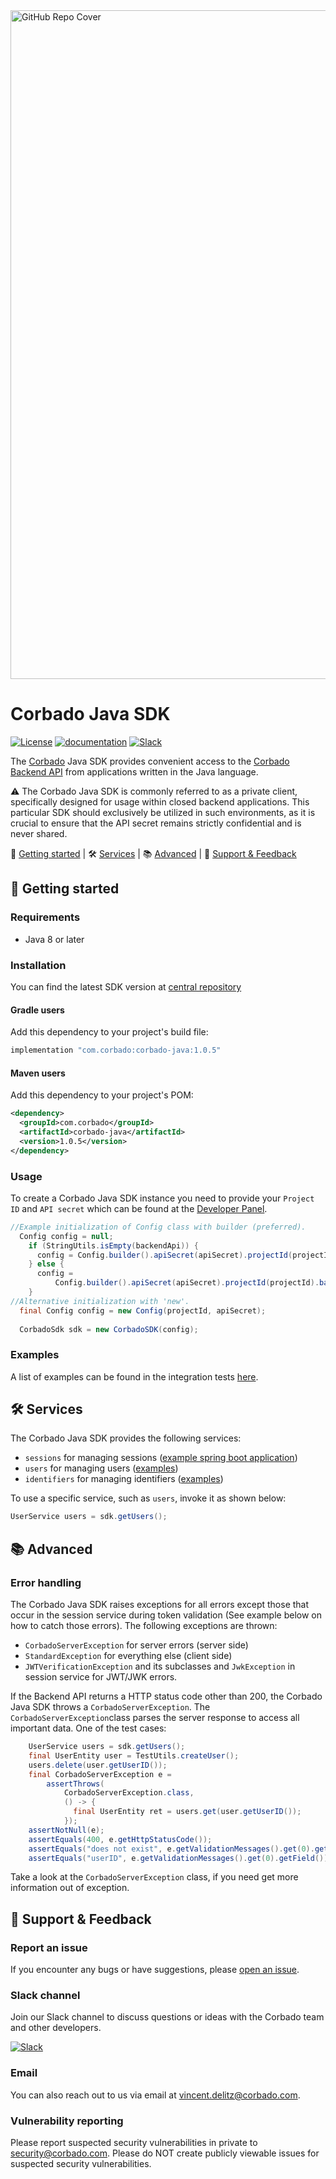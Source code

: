 <img width="1070" alt="GitHub Repo Cover" src="https://github.com/corbado/corbado-php/assets/18458907/aa4f9df6-980b-4b24-bb2f-d71c0f480971">

# Corbado Java SDK

[![License](https://img.shields.io/badge/license-MIT-green)](./LICENSE)
[![documentation](https://img.shields.io/badge/documentation-Corbado_Backend_API_Reference-blue.svg)](https://apireference.cloud.corbado.io/backendapi/)
[![Slack](https://img.shields.io/badge/slack-join%20chat-brightgreen.svg)](https://join.slack.com/t/corbado/shared_invite/zt-1b7867yz8-V~Xr~ngmSGbt7IA~g16ZsQ)

The [Corbado](https://www.corbado.com) Java SDK provides convenient access to the [Corbado Backend API](https://apireference.cloud.corbado.io/backendapi-v2/) from applications written in the Java language.

:warning: The Corbado Java SDK is commonly referred to as a private client, specifically designed for usage within closed backend applications. This particular SDK should exclusively be utilized in such environments, as it is crucial to ensure that the API secret remains strictly confidential and is never shared.

:rocket: [Getting started](#rocket-getting-started) | :hammer_and_wrench: [Services](#hammer_and_wrench-services) | :books: [Advanced](#books-advanced) | :speech_balloon: [Support & Feedback](#speech_balloon-support--feedback)

## :rocket: Getting started

### Requirements

- Java 8 or later

### Installation

You can find the latest SDK version at [central repository](https://repo1.maven.org/maven2/com/corbado/corbado-java/)

#### Gradle users

Add this dependency to your project's build file:

```groovy
implementation "com.corbado:corbado-java:1.0.5"
```

#### Maven users

Add this dependency to your project's POM:

```xml
<dependency>
  <groupId>com.corbado</groupId>
  <artifactId>corbado-java</artifactId>
  <version>1.0.5</version>
</dependency>
```

### Usage

To create a Corbado Java SDK instance you need to provide your `Project ID` and `API secret` which can be found at the [Developer Panel](https://app.corbado.com).

```Java
//Example initialization of Config class with builder (preferred).
  Config config = null;
    if (StringUtils.isEmpty(backendApi)) {
      config = Config.builder().apiSecret(apiSecret).projectId(projectId).build();
    } else {
      config =
          Config.builder().apiSecret(apiSecret).projectId(projectId).backendApi(backendApi).build();
    }
//Alternative initialization with 'new'.
  final Config config = new Config(projectId, apiSecret);
 
  CorbadoSdk sdk = new CorbadoSDK(config);
```

### Examples

A list of examples can be found in the integration tests [here](/src/test/java/com/corbado/integration/).

## :hammer_and_wrench: Services

The Corbado Java SDK provides the following services:

- `sessions` for managing sessions ([example spring boot application](https://github.com/corbado/example-passkeys-java-spring-boot))
- `users` for managing users ([examples](/src/test/java/com/corbado/integration/UserServiceIT.java))
- `identifiers` for managing identifiers ([examples](/src/test/java/com/corbado/integration/IdentifierServiceIT.java))

To use a specific service, such as `users`, invoke it as shown below:

```Java
UserService users = sdk.getUsers();
``` 

## :books: Advanced

### Error handling

The Corbado Java SDK raises exceptions for all errors except those that occur in the session service during token validation (See example below on how to catch those errors). The following exceptions are thrown:

- `CorbadoServerException` for server errors (server side)
- `StandardException` for everything else (client side)
- `JWTVerificationException` and its subclasses and `JwkException` in session service for JWT/JWK errors.

If the Backend API returns a HTTP status code other than 200, the Corbado Java SDK throws a `CorbadoServerException`. The `CorbadoServerException`class parses the server response to access all important data. One of the test cases:
```Java
    UserService users = sdk.getUsers();
    final UserEntity user = TestUtils.createUser();
    users.delete(user.getUserID());
    final CorbadoServerException e =
        assertThrows(
            CorbadoServerException.class,
            () -> {
              final UserEntity ret = users.get(user.getUserID());
            });
    assertNotNull(e);
    assertEquals(400, e.getHttpStatusCode());
    assertEquals("does not exist", e.getValidationMessages().get(0).getMessage());
    assertEquals("userID", e.getValidationMessages().get(0).getField());
```
Take a look at the `CorbadoServerException` class, if you need get more information out of exception.


## :speech_balloon: Support & Feedback

### Report an issue

If you encounter any bugs or have suggestions, please [open an issue](https://github.com/corbado/corbado-java/issues/new).

### Slack channel

Join our Slack channel to discuss questions or ideas with the Corbado team and other developers.

[![Slack](https://img.shields.io/badge/slack-join%20chat-brightgreen.svg)](https://join.slack.com/t/corbado/shared_invite/zt-1b7867yz8-V~Xr~ngmSGbt7IA~g16ZsQ)

### Email

You can also reach out to us via email at vincent.delitz@corbado.com.

### Vulnerability reporting

Please report suspected security vulnerabilities in private to security@corbado.com. Please do NOT create publicly viewable issues for suspected security vulnerabilities.
